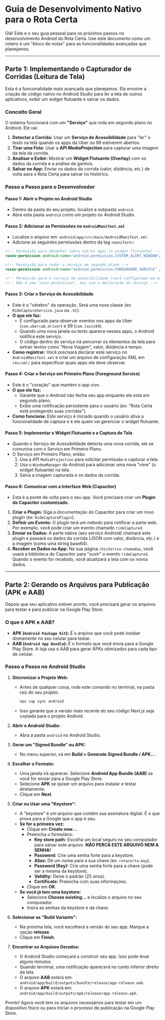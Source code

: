 # Guia de Desenvolvimento Nativo para o Rota Certa

Olá! Este é o seu guia pessoal para os próximos passos no desenvolvimento Android do Rota Certa. Use este documento como um roteiro e um "bloco de notas" para as funcionalidades avançadas que planejamos.

---

## Parte 1: Implementando o Capturador de Corridas (Leitura de Tela)

Esta é a funcionalidade mais avançada que planejamos. Ela envolve a criação de código nativo no Android Studio para ler a tela de outros aplicativos, exibir um widget flutuante e salvar os dados.

### Conceito Geral

O sistema funcionará com um **"Serviço"** que roda em segundo plano no Android. Ele vai:

1.  **Detectar a Corrida:** Usar um **Serviço de Acessibilidade** para "ler" o texto na tela quando os apps da Uber ou 99 estiverem abertos.
2.  **Tirar uma Foto:** Usar a **API MediaProjection** para capturar uma imagem da tela da corrida.
3.  **Analisar e Exibir:** Mostrar um **Widget Flutuante (Overlay)** com os dados da corrida e a análise de ganhos.
4.  **Salvar no App:** Enviar os dados da corrida (valor, distância, etc.) de volta para o Rota Certa para salvar no histórico.

### Passo a Passo para o Desenvolvedor

#### Passo 1: Abrir o Projeto no Android Studio
- Dentro da pasta do seu projeto, localize a subpasta `android`.
- Abra esta pasta `android` como um projeto no Android Studio.

#### Passo 2: Adicionar as Permissões no `AndroidManifest.xml`
- Localize o arquivo em: `android/app/src/main/AndroidManifest.xml`.
- Adicione as seguintes permissões dentro da tag `<manifest>`:

```xml
<!-- Permissão para desenhar sobre outros apps (o widget flutuante) -->
<uses-permission android:name="android.permission.SYSTEM_ALERT_WINDOW"/>

<!-- Permissão para rodar o serviço em segundo plano -->
<uses-permission android:name="android.permission.FOREGROUND_SERVICE" />

<!-- Permissão para o serviço de acessibilidade (será configurado em um arquivo separado) -->
<!-- Não é uma "uses-permission", mas sim a declaração do serviço -->
```

#### Passo 3: Criar o Serviço de Acessibilidade
- Este é o "cérebro" da operação. Será uma nova classe (ex: `RideCaptureService.java` ou `.kt`).
- **O que ele faz:**
    - É configurado para observar eventos nos apps da Uber (`com.ubercab.driver`) e 99 (`com.taxis99`).
    - Quando uma nova janela ou texto aparece nesses apps, o Android notifica este serviço.
    - O código dentro do serviço irá percorrer os elementos da tela para extrair textos como "Nova Viagem", valor, distância e tempo.
- **Como registrar:** Você precisará declarar este serviço no `AndroidManifest.xml` e criar um arquivo de configuração XML em `res/xml/` para especificar quais apps ele deve observar.

#### Passo 4: Criar o Serviço em Primeiro Plano (Foreground Service)
- Este é o "coração" que mantém o app vivo.
- **O que ele faz:**
    - Garante que o Android não feche seu app enquanto ele está em segundo plano.
    - Exibe uma notificação persistente para o usuário (ex: "Rota Certa está protegendo suas corridas").
- **Como funciona:** Este serviço é iniciado quando o usuário ativa a funcionalidade de captura e é ele quem vai gerenciar o widget flutuante.

#### Passo 5: Implementar o Widget Flutuante e a Captura de Tela
- Quando o Serviço de Acessibilidade detecta uma nova corrida, ele se comunica com o Serviço em Primeiro Plano.
- O Serviço em Primeiro Plano, então:
    1.  Usa a API `MediaProjection` para solicitar permissão e capturar a tela.
    2.  Usa o `WindowManager` do Android para adicionar uma nova "view" (o widget flutuante) na tela.
    3.  Salva a imagem capturada e os dados da corrida.

#### Passo 6: Comunicar com a Interface Web (Capacitor)
- Esta é a ponte de volta para o seu app. Você precisará criar um **Plugin do Capacitor customizado**.
1.  **Criar o Plugin:** Siga a documentação do Capacitor para criar um novo plugin (ex: `RideCapturePlugin`).
2.  **Definir um Evento:** O plugin terá um método para notificar a parte web. Por exemplo, você pode criar um evento chamado `rideCaptured`.
3.  **Enviar os Dados:** A parte nativa (seu serviço Android) chamará este plugin e passará os dados da corrida (JSON com valor, distância, etc.) e a imagem (como uma string base64).
4.  **Receber os Dados no App:** Na sua página `/historico-chamadas`, você usará a biblioteca do Capacitor para "ouvir" o evento `rideCaptured`. Quando o evento for recebido, você atualizará a tela com os novos dados.

---

## Parte 2: Gerando os Arquivos para Publicação (APK e AAB)

Depois que seu aplicativo estiver pronto, você precisará gerar os arquivos para testar e para publicar na Google Play Store.

### O que é APK e AAB?
- **APK (`Android Package Kit`):** É o arquivo que você pode instalar diretamente no seu celular para testar.
- **AAB (`Android App Bundle`):** É o formato que você envia para a Google Play Store. A loja usa o AAB para gerar APKs otimizados para cada tipo de celular.

### Passo a Passo no Android Studio

1.  **Sincronizar o Projeto Web:**
    - Antes de qualquer coisa, rode este comando no terminal, na pasta raiz do seu projeto:
      ```bash
      npx cap sync android
      ```
    - Isso garante que a versão mais recente do seu código Next.js seja copiada para o projeto Android.

2.  **Abrir o Android Studio:**
    - Abra a pasta `android` no Android Studio.

3.  **Gerar um "Signed Bundle" ou APK:**
    - No menu superior, vá em **Build > Generate Signed Bundle / APK...**.

4.  **Escolher o Formato:**
    - Uma janela irá aparecer. Selecione **Android App Bundle (AAB)** se você for enviar para a Google Play Store.
    - Selecione **APK** se quiser um arquivo para instalar e testar diretamente.
    - Clique em **Next**.

5.  **Criar ou Usar uma "Keystore":**
    - A "keystore" é um arquivo que contém sua assinatura digital. É o que prova para a Google que o app é seu.
    - **Se for a primeira vez:**
        - Clique em **Create new...**.
        - Preencha o formulário:
            - **Key store path:** Escolha um local seguro no seu computador para salvar este arquivo. **NÃO PERCA ESTE ARQUIVO NEM A SENHA!**
            - **Password:** Crie uma senha forte para a keystore.
            - **Alias:** Dê um nome para a sua chave (ex: `rotacerta-key`).
            - **Password (Key):** Crie uma senha forte para a chave (pode ser a mesma da keystore).
            - **Validity:** Deixe o padrão (25 anos).
            - **Certificate:** Preencha com suas informações.
        - Clique em **OK**.
    - **Se você já tem uma keystore:**
        - Selecione **Choose existing...** e localize o arquivo no seu computador.
        - Insira as senhas da keystore e da chave.

6.  **Selecionar as "Build Variants":**
    - Na próxima tela, você escolherá a versão do seu app. Marque a opção **release**.
    - Clique em **Finish**.

7.  **Encontrar os Arquivos Gerados:**
    - O Android Studio começará a construir seu app. Isso pode levar alguns minutos.
    - Quando terminar, uma notificação aparecerá no canto inferior direito da tela.
    - O arquivo **AAB** estará em: `android/app/build/outputs/bundle/release/app-release.aab`.
    - O arquivo **APK** estará em: `android/app/build/outputs/apk/release/app-release.apk`.

Pronto! Agora você tem os arquivos necessários para testar em um dispositivo físico ou para iniciar o processo de publicação na Google Play Store.
